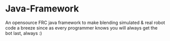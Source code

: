 # Java-Framework
An opensource FRC java framework to make blending simulated &amp; real robot code a breeze since as every programmer knows you will always get the bot last, always :)

